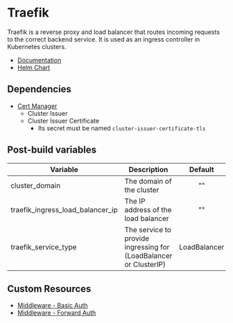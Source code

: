# Traefik

Traefik is a reverse proxy and load balancer that routes incoming requests to the correct backend service. It is used as an ingress controller in Kubernetes clusters.

- [Documentation](https://doc.traefik.io/traefik/)
- [Helm Chart](https://github.com/traefik/traefik-helm-chart)

## Dependencies

- [Cert Manager](../cert-manager/README.md)
  - Cluster Issuer
  - Cluster Issuer Certificate
    - Its secret must be named `cluster-issuer-certificate-tls`

## Post-build variables

| Variable                         | Description                                                       |   Default    | Required |
| -------------------------------- | ----------------------------------------------------------------- | :----------: | :------: |
| cluster_domain                   | The domain of the cluster                                         |      ""      |    ✓     |
| traefik_ingress_load_balancer_ip | The IP address of the load balancer                               |      ""      |    ✕     |
| traefik_service_type             | The service to provide ingressing for (LoadBalancer or ClusterIP) | LoadBalancer |    ✕     |

## Custom Resources

- [Middleware - Basic Auth](middlewares/basic-auth/README.md)
- [Middleware - Forward Auth](middlewares/rate-limit/README.md)
